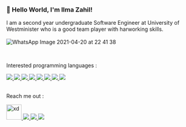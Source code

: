###  👋 Hello World, I'm Ilma Zahil!


I am a second year undergraduate Software Engineer at University of Westminister who is a good team player with harworking skills.
<br/>
<br/>
![WhatsApp Image 2021-04-20 at 22 41 38](https://user-images.githubusercontent.com/66563618/115454344-4ee16b00-a23e-11eb-97f3-c434c85b9a9d.jpeg)



<br/>

Interested programming languages : 

<a href="#">
  <img src="https://img.shields.io/badge/-Android-3DDC84?logo=android&logoColor=white&style=flat-square">
</a>
<a href="#">
  <img src="https://img.shields.io/badge/-JavaScript-F7DF1E?logo=javascript&logoColor=white&style=flat-square">
</a>
<a href="#">
  <img src="https://img.shields.io/badge/-HTML-E34F26?logo=html5&logoColor=white&style=flat-square">
</a>
<a href="#">
  <img src="https://img.shields.io/badge/-CSS-1572B6?logo=css3&logoColor=white&style=flat-square">
</a>
<a href="#">
  <img src="https://img.shields.io/badge/-MySQL-4479A1?logo=mysql&logoColor=white&style=flat-square">
</a>
<a href="#">
  <img src="https://img.shields.io/badge/-React-61DAFB?logo=react&logoColor=white&style=flat-square">
</a>
<a href="#">
  <img src="https://img.shields.io/badge/-Python-3776AB?logo=python&logoColor=white&style=flat-square">
</a>
<a href="#">
  <img src="https://img.shields.io/badge/-Java-007396?logo=java&logoColor=white&style=flat-square">
</a>
<br/>
<br/>

Reach me out :

<a href="https://www.instagram.com/iam_ilm/">
 <img src="https://cdn.worldvectorlogo.com/logos/intagram-2-1.svg" alt="xd" width="40" height="40"/>
</a>

<a href="https://twitter.com/FZahil">
  <img src="https://img.shields.io/badge/-Twitter-1DA1F2?logo=twitter&logoColor=white&style=flat-square">
</a>

<a href="https://github.com/IlmaZahil">
  <img src="https://img.shields.io/badge/-GitHub-181717?logo=github&logoColor=white&style=flat-square">
</a>

<a href="https://www.linkedin.com/in/fathima-ilma-zahil-6404021b9/">
  <img src="https://img.shields.io/badge/-LinkedIn-0A66C2?logo=linkedin&logoColor=white&style=flat-square">
</a>








